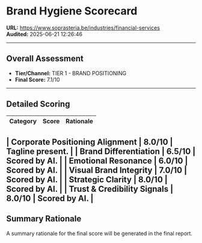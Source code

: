 # Brand Hygiene Scorecard

**URL:** https://www.soprasteria.be/industries/financial-services  
**Audited:** 2025-06-21 12:26:46

---

## Overall Assessment

- **Tier/Channel:** TIER 1 - BRAND POSITIONING
- **Final Score:** 7.1/10

---

## Detailed Scoring

| Category | Score | Rationale |
| -------- | ----- | --------- |

| **Corporate Positioning Alignment** | 8.0/10 | Tagline present. |
| **Brand Differentiation** | 6.5/10 | Scored by AI. |
| **Emotional Resonance** | 6.0/10 | Scored by AI. |
| **Visual Brand Integrity** | 7.0/10 | Scored by AI. |
| **Strategic Clarity** | 8.0/10 | Scored by AI. |
| **Trust & Credibility Signals** | 8.0/10 | Scored by AI. |
---

## Summary Rationale

A summary rationale for the final score will be generated in the final report.